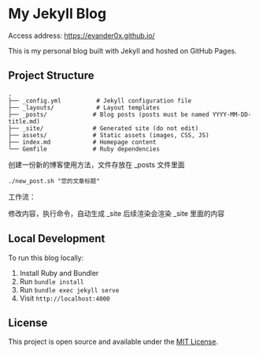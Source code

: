 # My Jekyll Blog

Access address: https://evander0x.github.io/

This is my personal blog built with Jekyll and hosted on GitHub Pages.

## Project Structure

```
.
├── _config.yml          # Jekyll configuration file
├── _layouts/            # Layout templates
├── _posts/             # Blog posts (posts must be named YYYY-MM-DD-title.md)
├── _site/              # Generated site (do not edit)
├── assets/             # Static assets (images, CSS, JS)
├── index.md            # Homepage content
└── Gemfile             # Ruby dependencies
```

创建一份新的博客使用方法，文件存放在 \_posts 文件里面

```shell
./new_post.sh "您的文章标题"
```

工作流：

修改内容，执行命令，自动生成 \_site
后续渲染会渲染 \_site 里面的内容

## Local Development

To run this blog locally:

1. Install Ruby and Bundler
2. Run `bundle install`
3. Run `bundle exec jekyll serve`
4. Visit `http://localhost:4000`

## License

This project is open source and available under the [MIT License](LICENSE).
